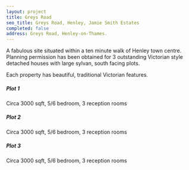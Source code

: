 ```yaml
---
layout: project
title: Greys Road
seo_title: Greys Road, Henley, Jamie Smith Estates
completed: false
address: Greys Road, Henley-on-Thames.
---
```


<p>A fabulous site situated within a ten minute walk of Henley town centre. Planning permission has been obtained for 3 outstanding Victorian style detached houses with large sylvan, south facing plots.</p> 

<p>Each property has beautiful, traditional Victorian features.</p>

<h5>Plot 1</h5>
<p>Circa 3000 sqft, 5/6 bedroom, 3 reception rooms</p>

<h5>Plot 2</h5>
<p>Circa 3000 sqft, 5/6 bedroom, 3 reception rooms</p>

<h5>Plot 3</h5>
<p>Circa 3000 sqft, 5/6 bedroom, 3 reception rooms</p>

